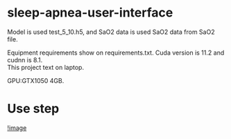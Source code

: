 # sleep-apnea-user-interface

Model is used test_5_10.h5, and SaO2 data is used SaO2 data from SaO2 file.

Equipment requirements show on requirements.txt. Cuda version is 11.2 and cudnn is 8.1.  
This project text on laptop. 

GPU:GTX1050 4GB.

# Use step
[!image](https://github.com/taiyang1228/sleep-apnea-user-interface/blob/main/image/GUI.png)
